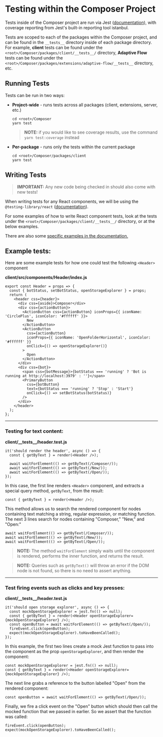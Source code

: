 # Testing within the Composer Project

Tests inside of the Composer project are run via Jest ([documentation](https://jestjs.io/docs/en/24.0/getting-started.html)), with coverage reporting from Jest's built-in reporting tool istanbul.

Tests are scoped to each of the packages within the Composer project, and can be found in the `__tests__` directory inside of each package directory. For example, **client** tests can be found under the `<root>/Composer/packages/client/__tests__/` directory, **Adaptive Flow** tests can be found under the `<root>/Composer/packages/extensions/adaptive-flow/__tests__` directory, etc.

## Running Tests

Tests can be run in two ways:

- **Project-wide** - runs tests across all packages (client, extensions, server, etc.)

  ```
  cd <root>/Composer
  yarn test
  ```

  > **NOTE:** if you would like to see coverage results, use the command `yarn test:coverage` instead

- **Per-package** - runs only the tests within the current package

  ```
  cd <root>/Composer/packages/client
  yarn test
  ```

## Writing Tests

> **IMPORTANT:** Any new code being checked in should also come with new tests!

When writing tests for any React components, we will be using the `@testing-library/react` ([documentation](https://testing-library.com/docs/@testing-library/react/api)).

For some examples of how to write React component tests, look at the tests under the `<root>/Composer/packages/client/__tests__/` directory, or at the below examples.

There are also some [specific examples in the documentation.](https://react-testing-examples.com/jest-rtl/)

## Example tests:

Here are some example tests for how one could test the following `<Header>` component

**client/src/components/Header/index.js**
```
export const Header = props => {
  const { botStatus, setBotStatus, openStorageExplorer } = props;
  return (
    <header css={header}>
      <div css={aside}>Composer</div>
      <div css={actionButton}>
        <ActionButton css={actionButton} iconProps={{ iconName: 'CirclePlus', iconColor: '#ffffff' }}>
          New
        </ActionButton>
        <ActionButton
          css={actionButton}
          iconProps={{ iconName: 'OpenFolderHorizontal', iconColor: '#ffffff' }}
          onClick={() => openStorageExplorer()}
        >
          Open
        </ActionButton>
      </div>
      <div css={bot}>
        <span css={botMessage}>{botStatus === 'running' ? 'Bot is running at http://localhost:3979' : ''}</span>
        <PrimaryButton
          css={botButton}
          text={botStatus === 'running' ? 'Stop' : 'Start'}
          onClick={() => setBotStatus(botStatus)}
        />
      </div>
    </header>
  );
};
```
---
### Testing for text content:

**client/\_\_tests__/header.test.js**

  ```
  it('should render the header', async () => {
    const { getByText } = render(<Header />);

    await waitForElement(() => getByText(/Composer/));
    await waitForElement(() => getByText(/New/));
    await waitForElement(() => getByText(/Open/));
  });
  ```

  In this case, the first line renders `<Header>` component, and extracts a special query method, `getByText`, from the result:

  ```
  const { getByText } = render(<Header />);
  ```

  This method allows us to search the rendered component for nodes containing text matching a string, regular expression, or matching function. The next 3 lines search for nodes containing "Composer," "New," and "Open:"

  ```
  await waitForElement(() => getByText(/Composer/));
  await waitForElement(() => getByText(/New/));
  await waitForElement(() => getByText(/Open/));
  ```


  > **NOTE:** The method `waitForElement` simply waits until the component is rendered, performs the inner function, and returns the result.

  > **NOTE:** Queries such as `getByText()` will throw an error if the DOM node is not found, so there is no need to assert anything.
  ---

  ### Test **firing events** such as clicks and key presses:

  **client/\_\_tests__/header.test.js**

  ```
  it('should open storage explorer', async () => {
    const mockOpenStorageExplorer = jest.fn(() => null);
    const { getByText } = render(<Header openStorageExplorer={mockOpenStorageExplorer} />);
    const openButton = await waitForElement(() => getByText(/Open/));
    fireEvent.click(openButton);
    expect(mockOpenStorageExplorer).toHaveBeenCalled();
  });
  ```

  In this example, the first two lines create a mock Jest function to pass into the component as the prop `openStorageExplorer`, and then render the component:

  ```
  const mockOpenStorageExplorer = jest.fn(() => null);
  const { getByText } = render(<Header openStorageExplorer={mockOpenStorageExplorer} />);
  ```

  The next line grabs a reference to the button labelled "Open" from the rendered component:

  ```
  const openButton = await waitForElement(() => getByText(/Open/));
  ```

  Finally, we fire a click event on the "Open" button which should then call the mocked function that we passed in earlier. So we assert that the function was called:

  ```
  fireEvent.click(openButton);
  expect(mockOpenStorageExplorer).toHaveBeenCalled();
  ```

